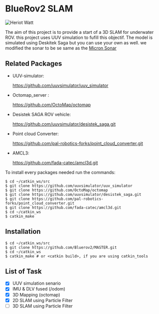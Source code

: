 # BlueRov2 SLAM

![Heriot Watt](https://www.google.co.uk/url?sa=i&url=https%3A%2F%2Fwww.scotland.org%2Fstudy%2Fscottish-universities%2Fheriot-watt-university&psig=AOvVaw0FqS4zfgh83a-uElM-nA31&ust=1584639087271000&source=images&cd=vfe&ved=0CAIQjRxqFwoTCNCa6-LGpOgCFQAAAAAdAAAAABAD)

The aim of this project is to provide a start of a 3D SLAM for underwater ROV. this project uses UUV simulation to fufill this objectif. The model is simulated using Deskitek Saga but you can use your own as well. we modified the sonar to be se same as the [Micron Sonar](https://www.tritech.co.uk/product/small-rov-mechanical-sector-scanning-sonar-tritech-micron)

## Related Packages

* UUV-simulator:

  https://github.com/uuvsimulator/uuv_simulator

* Octomap_server :
  
  https://github.com/OctoMap/octomap
  
* Desistek SAGA ROV vehicle:

  https://github.com/uuvsimulator/desistek_saga.git
  
* Point cloud Converter:
  
  https://github.com/pal-robotics-forks/point_cloud_converter.git

* AMCL3:
  
  https://github.com/fada-catec/amcl3d.git
  
  
  
  
To install every packages needed run the commands:

```
$ cd ~/catkin_ws/src
$ git clone https://github.com/uuvsimulator/uuv_simulator
$ git clone https://github.com/OctoMap/octomap
$ git clone https://github.com/uuvsimulator/desistek_saga.git
$ git clone https://github.com/pal-robotics-forks/point_cloud_converter.git
$ git clone https://github.com/fada-catec/amcl3d.git
$ cd ~/catkin_ws
$ catkin_make
```

## Installation

```
$ cd ~/catkin_ws/src
$ git clone https://github.com/Bluerov2/MASTER.git
$ cd ~/catkin_ws
$ catkin_make # or <catkin build>, if you are using catkin_tools
```
## List of Task

- [x] UUV simulation senario
- [x] IMU & DLV fused (/odom)
- [x] 3D Mapping (octomap)
- [x] 2D SLAM using Particle Filter
- [ ] 3D SLAM using Particle Filter
